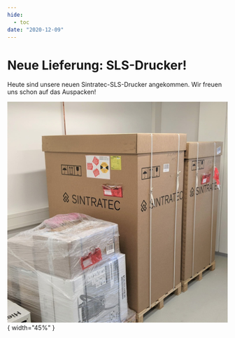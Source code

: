 ```yaml
---
hide:
  - toc
date: "2020-12-09"  
---
```


# Neue Lieferung: SLS-Drucker!

Heute sind unsere neuen Sintratec-SLS-Drucker angekommen. Wir freuen uns schon auf das Auspacken!

![große Kartons mit der Aufschrift Sintratec](../medien/2020-12-09a.jpg){ width="45%" } 
